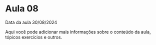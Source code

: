 # Aula 08

Data da aula 30/08/2024

Aqui você pode adicionar mais informações sobre o conteúdo da aula, tópicos exercícios e outros.

